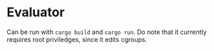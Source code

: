 # Evaluator

Can be run with `cargo build` and `cargo run`. Do note that it currently
requires root priviledges, since it edits cgroups.
